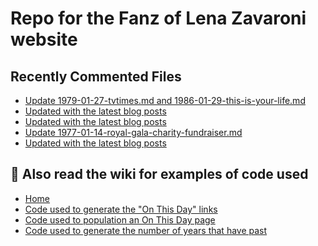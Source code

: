 # Repo for the Fanz of Lena Zavaroni website

## Recently Commented Files
<!-- BLOG-POST-LIST:START -->
- [Update 1979-01-27-tvtimes.md and 1986-01-29-this-is-your-life.md](https://github.com/FanzOfLenaZavaroni/fanzoflenazavaroni.github.io/commit/66ddf282e9d9bce5978a7419c516df922af2c8a4)
- [Updated with the latest blog posts](https://github.com/FanzOfLenaZavaroni/fanzoflenazavaroni.github.io/commit/525c7021f4cca872a81890bdd9a78edbfc01b88f)
- [Updated with the latest blog posts](https://github.com/FanzOfLenaZavaroni/fanzoflenazavaroni.github.io/commit/d79d149d21c281d4b9198064089f62230f200443)
- [Update 1977-01-14-royal-gala-charity-fundraiser.md](https://github.com/FanzOfLenaZavaroni/fanzoflenazavaroni.github.io/commit/5d34457f7f5abc4598bdd5a539fe892ede74f6c8)
- [Updated with the latest blog posts](https://github.com/FanzOfLenaZavaroni/fanzoflenazavaroni.github.io/commit/dc5ef86a0c58e73ca3c551e09225e4c183a4fd77)
<!-- BLOG-POST-LIST:END -->

## :notebook: Also read the wiki for examples of code used
* [Home](https://github.com/FanzOfLenaZavaroni/fanzoflenazavaroni.github.io/wiki)
* [Code used to generate the "On This Day" links](https://github.com/FanzOfLenaZavaroni/fanzoflenazavaroni.github.io/wiki/On-This-Day-Code)
* [Code used to population an On This Day page](https://github.com/FanzOfLenaZavaroni/fanzoflenazavaroni.github.io/wiki/Code-used-to-population-an-On-This-Day-page)
* [Code used to generate the number of years that have past](https://github.com/FanzOfLenaZavaroni/fanzoflenazavaroni.github.io/wiki/Number-of-years-gone-by-code)
